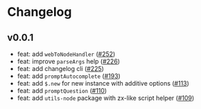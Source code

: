 # Changelog

## v0.0.1

- feat: add `webToNodeHandler` ([#252](https://github.com/hi-ogawa/js-utils/pull/252))
- feat: improve `parseArgs` help ([#226](https://github.com/hi-ogawa/js-utils/pull/226))
- feat: add changelog cli ([#225](https://github.com/hi-ogawa/js-utils/pull/225))
- feat: add `promptAutocomplete` ([#193](https://github.com/hi-ogawa/js-utils/pull/193))
- feat: add `$.new` for new instance with additive options  ([#113](https://github.com/hi-ogawa/js-utils/pull/113))
- feat: add `promptQuestion` ([#110](https://github.com/hi-ogawa/js-utils/pull/110))
- feat: add `utils-node` package with zx-like script helper ([#109](https://github.com/hi-ogawa/js-utils/pull/109))
